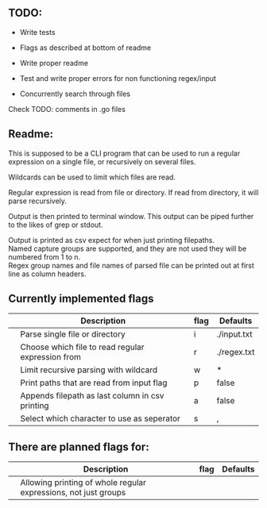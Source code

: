 ## TODO:
  
 * Write tests
  
 * Flags as described at bottom of readme

 * Write proper readme

 * Test and write proper errors for non functioning regex/input

 * Concurrently search through files

Check TODO: comments in .go files
## Readme:

  This is supposed to be a CLI program that can be used to run a regular expression on a single file, or recursively on several files. 
      
  Wildcards can be used to limit which files are read.  
  
  Regular expression is read from file or directory. If read from directory, it will parse recursively.  
  
  Output is then printed to terminal window. This output can be piped further to the likes of grep or stdout.  
  
  Output is printed as csv expect for when just printing filepaths.  
  Named capture groups are supported, and they are not used they will be numbered from 1 to n.  
  Regex group names and file names of parsed file can be printed out at first line as column headers.

## Currently implemented flags

|   | Description                                           | flag   | Defaults      |
|---|-------------------------------------------------------|--------|---------------|
|   | Parse single file or directory                        | i      | ./input.txt   |
|   | Choose which file to read regular expression from     | r      | ./regex.txt   |
|   | Limit recursive parsing with wildcard                 | w      | *             |
|   | Print paths that are read from input flag             | p      | false         |
|   | Appends filepath as last column in csv printing       | a      | false         |
|   | Select which character to use as seperator            | s      | ,             |

## There are planned flags for: 
|   | Description                                                                            | flag | Defaults |
|---|----------------------------------------------------------------------------------------|------|----------|
|   | Allowing printing of whole regular expressions, not just groups                        |      |          |